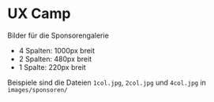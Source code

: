 # UX Camp

Bilder für die Sponsorengalerie
* 4 Spalten: 1000px breit
* 2 Spalten: 480px breit
* 1 Spalte: 220px breit

Beispiele sind die Dateien `1col.jpg`, `2col.jpg` und `4col.jpg` in `images/sponsoren/`

